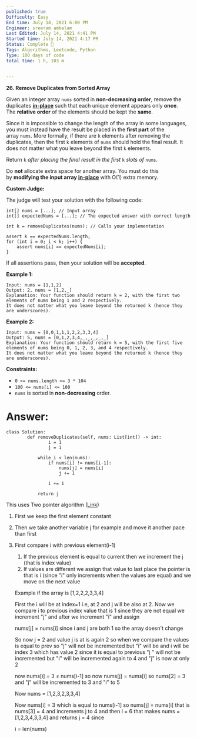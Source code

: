 ```yaml
---
published: true
Difficulty: Easy
End time: July 14, 2021 6:00 PM
Engineer: sreeram ambalam
Last Edited: July 14, 2021 4:41 PM
Started time: July 14, 2021 4:17 PM
Status: Complete 🙌
Tags: Algorithms, Leetcode, Python
Type: 100 days of code
total time: 1 h, 103 m


---
```


**26. Remove Duplicates from Sorted Array**

Given an integer array `nums` sorted in **non-decreasing order**, remove the duplicates **[in-place](https://en.wikipedia.org/wiki/In-place_algorithm)** such that each unique element appears only **once**. The **relative order** of the elements should be kept the **same**.

Since it is impossible to change the length of the array in some languages, you must instead have the result be placed in the **first part** of the array `nums`. More formally, if there are `k` elements after removing the duplicates, then the first `k` elements of `nums` should hold the final result. It does not matter what you leave beyond the first `k` elements.

Return `k` *after placing the final result in the first* `k` *slots of* `nums`.

Do **not** allocate extra space for another array. You must do this by **modifying the input array [in-place](https://en.wikipedia.org/wiki/In-place_algorithm)** with O(1) extra memory.

**Custom Judge:**

The judge will test your solution with the following code:

```
int[] nums = [...]; // Input array
int[] expectedNums = [...]; // The expected answer with correct length

int k = removeDuplicates(nums); // Calls your implementation

assert k == expectedNums.length;
for (int i = 0; i < k; i++) {
    assert nums[i] == expectedNums[i];
}

```

If all assertions pass, then your solution will be **accepted**.

**Example 1:**

```
Input: nums = [1,1,2]
Output: 2, nums = [1,2,_]
Explanation: Your function should return k = 2, with the first two elements of nums being 1 and 2 respectively.
It does not matter what you leave beyond the returned k (hence they are underscores).

```

**Example 2:**

```
Input: nums = [0,0,1,1,1,2,2,3,3,4]
Output: 5, nums = [0,1,2,3,4,_,_,_,_,_]
Explanation: Your function should return k = 5, with the first five elements of nums being 0, 1, 2, 3, and 4 respectively.
It does not matter what you leave beyond the returned k (hence they are underscores).

```

**Constraints:**

- `0 <= nums.length <= 3 * 104`
- `100 <= nums[i] <= 100`
- `nums` is sorted in **non-decreasing** order.

# Answer:

```
class Solution:
		def removeDuplicates(self, nums: List[int]) -> int:
				i = 1
				j = 1
				
		    while i < len(nums):
		        if nums[i] != nums[i-1]:
		            nums[j] = nums[i]
		            j += 1
		
		        i += 1
		
		    return j
```

This uses Two pointer algorithm ([Link](https://www.notion.so/Two-point-Algorithm-418ab33c07714dd69332626b1807c048)) 

1. First we keep the first element constant

2. Then we take another variable j for example and move it another pace than first

3. First compare i with previous element(i-1) 
    1. If the previous element is equal to current then we increment the j (that is index value)
    2. If values are different we assign that value to last place the pointer is that is i (since "i" only increments when the values are equal) and we move on the next value

    Example if the array is [1,2,2,2,3,3,4]

    First the i will be at index=1 i.e, at 2 and j will be also at 2. Now we compare i to previous index value that is 1 since they are not equal we increment "j" and after we increment "i" and assign 

    nums[j] = nums[i] since i and j are both 1 so the array doesn't change

    So now j = 2 and value j is at is again 2 so when we compare the values is equal to prev so "j" will not be incremented but "i" will be and i will be index 3 which has value 2 since it is equal to previous "j " will not be incremented but "i" will be incremented again to 4 and "j" is now at only 2

    now nums[i] = 3 ≠ nums[i-1] so now nums[j] = nums[i] so nums[2] = 3 and "j" will be incremented to 3 and "i" to 5

    Now nums = [1,2,3,2,3,3,4]

    Now nums[i] = 3 which is equal to nums[i-1] so  nums[j] = nums[i] that is nums[3] = 4 and increments j to 4 and then i = 6 that makes nums = [1,2,3,4,3,3,4] and returns j = 4 since
    
    i = len(nums)